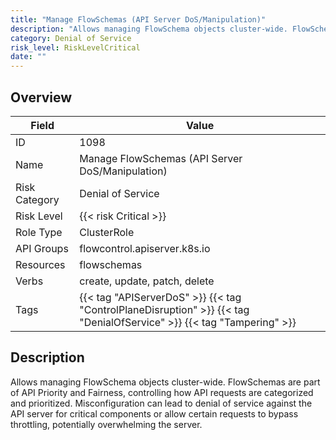 ```yaml
---
title: "Manage FlowSchemas (API Server DoS/Manipulation)"
description: "Allows managing FlowSchema objects cluster-wide. FlowSchemas are part of API Priority and Fairness, controlling how API requests are categorized and prioritized. Misconfiguration can lead to denial of service against the API server for critical components or allow certain requests to bypass throttling, potentially overwhelming the server."
category: Denial of Service
risk_level: RiskLevelCritical
date: ""
---
```


## Overview

| Field         | Value                                                                                                                 |
| ------------- | --------------------------------------------------------------------------------------------------------------------- |
| ID            | 1098                                                                                                                  |
| Name          | Manage FlowSchemas (API Server DoS/Manipulation)                                                                      |
| Risk Category | Denial of Service                                                                                                     |
| Risk Level    | {{< risk Critical >}}                                                                                                 |
| Role Type     | ClusterRole                                                                                                           |
| API Groups    | flowcontrol.apiserver.k8s.io                                                                                          |
| Resources     | flowschemas                                                                                                           |
| Verbs         | create, update, patch, delete                                                                                         |
| Tags          | {{< tag "APIServerDoS" >}} {{< tag "ControlPlaneDisruption" >}} {{< tag "DenialOfService" >}} {{< tag "Tampering" >}} |

## Description

Allows managing FlowSchema objects cluster-wide. FlowSchemas are part of API Priority and Fairness, controlling how API requests are categorized and prioritized. Misconfiguration can lead to denial of service against the API server for critical components or allow certain requests to bypass throttling, potentially overwhelming the server.
